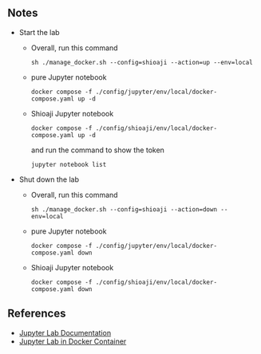 ## Notes
- Start the lab
    - Overall, run this command
      ```commandline
      sh ./manage_docker.sh --config=shioaji --action=up --env=local
      ```
      
    - pure Jupyter notebook
      ```commandline
      docker compose -f ./config/jupyter/env/local/docker-compose.yaml up -d
      ```
      
    - Shioaji Jupyter notebook
      ```commandline
      docker compose -f ./config/shioaji/env/local/docker-compose.yaml up -d
      ```
      and run the command to show the token
      ```commandline
      jupyter notebook list
      ```
      
- Shut down the lab
    - Overall, run this command
      ```commandline
      sh ./manage_docker.sh --config=shioaji --action=down --env=local
      ```
    - pure Jupyter notebook
      ```commandline
      docker compose -f ./config/jupyter/env/local/docker-compose.yaml down
      ```
    - Shioaji Jupyter notebook
      ```commandline
      docker compose -f ./config/shioaji/env/local/docker-compose.yaml down
      ```

## References

- [Jupyter Lab Documentation](https://jupyterlab.readthedocs.io/en/latest/)
- [Jupyter Lab in Docker Container](https://docs.docker.com/guides/use-case/jupyter/)